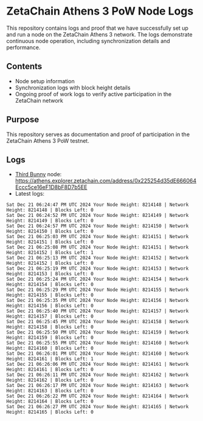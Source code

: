 # ZetaChain Athens 3 PoW Node Logs
This repository contains logs and proof that we have successfully set up and run a node on the ZetaChain Athens 3 network. The logs demonstrate continuous node operation, including synchronization details and performance.

## Contents
- Node setup information
- Synchronization logs with block height details
- Ongoing proof of work logs to verify active participation in the ZetaChain network

## Purpose
This repository serves as documentation and proof of participation in the ZetaChain Athens 3 PoW testnet.

## Logs

- [Third Bunny](https://thirdbunny.xyz/) node: https://athens.explorer.zetachain.com/address/0x225254d35dE666064Eccc5ce16eF1D8bF8D7b5EE
- Latest logs:
```
Sat Dec 21 06:24:47 PM UTC 2024 Your Node Height: 8214148 | Network Height: 8214148 | Blocks Left: 0
Sat Dec 21 06:24:52 PM UTC 2024 Your Node Height: 8214149 | Network Height: 8214149 | Blocks Left: 0
Sat Dec 21 06:24:57 PM UTC 2024 Your Node Height: 8214150 | Network Height: 8214150 | Blocks Left: 0
Sat Dec 21 06:25:03 PM UTC 2024 Your Node Height: 8214151 | Network Height: 8214151 | Blocks Left: 0
Sat Dec 21 06:25:08 PM UTC 2024 Your Node Height: 8214151 | Network Height: 8214152 | Blocks Left: 1
Sat Dec 21 06:25:13 PM UTC 2024 Your Node Height: 8214152 | Network Height: 8214152 | Blocks Left: 0
Sat Dec 21 06:25:19 PM UTC 2024 Your Node Height: 8214153 | Network Height: 8214153 | Blocks Left: 0
Sat Dec 21 06:25:24 PM UTC 2024 Your Node Height: 8214154 | Network Height: 8214154 | Blocks Left: 0
Sat Dec 21 06:25:29 PM UTC 2024 Your Node Height: 8214155 | Network Height: 8214155 | Blocks Left: 0
Sat Dec 21 06:25:35 PM UTC 2024 Your Node Height: 8214156 | Network Height: 8214156 | Blocks Left: 0
Sat Dec 21 06:25:40 PM UTC 2024 Your Node Height: 8214157 | Network Height: 8214157 | Blocks Left: 0
Sat Dec 21 06:25:45 PM UTC 2024 Your Node Height: 8214158 | Network Height: 8214158 | Blocks Left: 0
Sat Dec 21 06:25:50 PM UTC 2024 Your Node Height: 8214159 | Network Height: 8214159 | Blocks Left: 0
Sat Dec 21 06:25:55 PM UTC 2024 Your Node Height: 8214160 | Network Height: 8214160 | Blocks Left: 0
Sat Dec 21 06:26:01 PM UTC 2024 Your Node Height: 8214160 | Network Height: 8214161 | Blocks Left: 1
Sat Dec 21 06:26:06 PM UTC 2024 Your Node Height: 8214161 | Network Height: 8214161 | Blocks Left: 0
Sat Dec 21 06:26:11 PM UTC 2024 Your Node Height: 8214162 | Network Height: 8214162 | Blocks Left: 0
Sat Dec 21 06:26:17 PM UTC 2024 Your Node Height: 8214163 | Network Height: 8214163 | Blocks Left: 0
Sat Dec 21 06:26:22 PM UTC 2024 Your Node Height: 8214164 | Network Height: 8214164 | Blocks Left: 0
Sat Dec 21 06:26:27 PM UTC 2024 Your Node Height: 8214165 | Network Height: 8214165 | Blocks Left: 0
```
